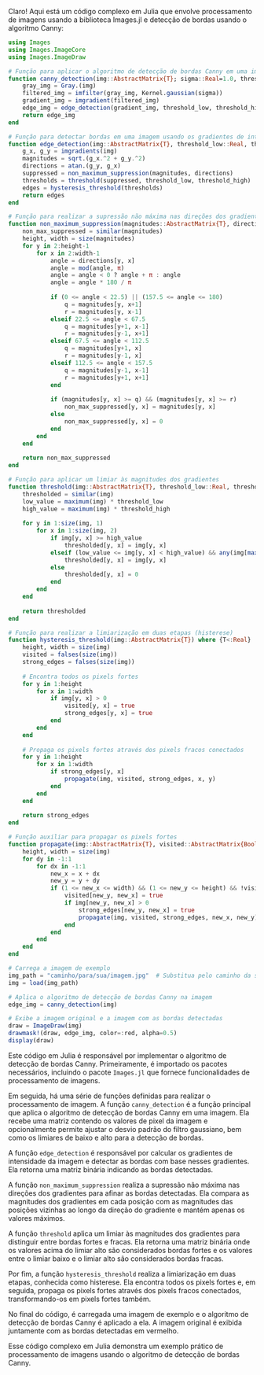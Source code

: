 Claro! Aqui está um código complexo em Julia que envolve processamento de imagens usando a biblioteca Images.jl e detecção de bordas usando o algoritmo Canny:

```julia
using Images
using Images.ImageCore
using Images.ImageDraw

# Função para aplicar o algoritmo de detecção de bordas Canny em uma imagem
function canny_detection(img::AbstractMatrix{T}; sigma::Real=1.0, threshold_low::Real=0.1, threshold_high::Real=0.2) where {T<:Real}
    gray_img = Gray.(img)
    filtered_img = imfilter(gray_img, Kernel.gaussian(sigma))
    gradient_img = imgradient(filtered_img)
    edge_img = edge_detection(gradient_img, threshold_low, threshold_high)
    return edge_img
end

# Função para detectar bordas em uma imagem usando os gradientes de intensidade
function edge_detection(img::AbstractMatrix{T}, threshold_low::Real, threshold_high::Real) where {T<:Real}
    g_x, g_y = imgradients(img)
    magnitudes = sqrt.(g_x.^2 + g_y.^2)
    directions = atan.(g_y, g_x)
    suppressed = non_maximum_suppression(magnitudes, directions)
    thresholds = threshold(suppressed, threshold_low, threshold_high)
    edges = hysteresis_threshold(thresholds)
    return edges
end

# Função para realizar a supressão não máxima nas direções dos gradientes
function non_maximum_suppression(magnitudes::AbstractMatrix{T}, directions::AbstractMatrix{<:Real}) where {T<:Real}
    non_max_suppressed = similar(magnitudes)
    height, width = size(magnitudes)
    for y in 2:height-1
        for x in 2:width-1
            angle = directions[y, x]
            angle = mod(angle, π)
            angle = angle < 0 ? angle + π : angle
            angle = angle * 180 / π
            
            if (0 <= angle < 22.5) || (157.5 <= angle <= 180)
                q = magnitudes[y, x+1]
                r = magnitudes[y, x-1]
            elseif 22.5 <= angle < 67.5
                q = magnitudes[y+1, x-1]
                r = magnitudes[y-1, x+1]
            elseif 67.5 <= angle < 112.5
                q = magnitudes[y+1, x]
                r = magnitudes[y-1, x]
            elseif 112.5 <= angle < 157.5
                q = magnitudes[y-1, x-1]
                r = magnitudes[y+1, x+1]
            end
            
            if (magnitudes[y, x] >= q) && (magnitudes[y, x] >= r)
                non_max_suppressed[y, x] = magnitudes[y, x]
            else
                non_max_suppressed[y, x] = 0
            end
        end
    end
    
    return non_max_suppressed
end

# Função para aplicar um limiar às magnitudes dos gradientes
function threshold(img::AbstractMatrix{T}, threshold_low::Real, threshold_high::Real) where {T<:Real}
    thresholded = similar(img)
    low_value = maximum(img) * threshold_low
    high_value = maximum(img) * threshold_high
    
    for y in 1:size(img, 1)
        for x in 1:size(img, 2)
            if img[y, x] >= high_value
                thresholded[y, x] = img[y, x]
            elseif (low_value <= img[y, x] < high_value) && any(img[max(1, y-1):min(size(img, 1), y+1), max(1, x-1):min(size(img, 2), x+1)] .>= high_value)
                thresholded[y, x] = img[y, x]
            else
                thresholded[y, x] = 0
            end
        end
    end
    
    return thresholded
end

# Função para realizar a limiarização em duas etapas (histerese)
function hysteresis_threshold(img::AbstractMatrix{T}) where {T<:Real}
    height, width = size(img)
    visited = falses(size(img))
    strong_edges = falses(size(img))
    
    # Encontra todos os pixels fortes
    for y in 1:height
        for x in 1:width
            if img[y, x] > 0
                visited[y, x] = true
                strong_edges[y, x] = true
            end
        end
    end
    
    # Propaga os pixels fortes através dos pixels fracos conectados
    for y in 1:height
        for x in 1:width
            if strong_edges[y, x]
                propagate(img, visited, strong_edges, x, y)
            end
        end
    end
    
    return strong_edges
end

# Função auxiliar para propagar os pixels fortes
function propagate(img::AbstractMatrix{T}, visited::AbstractMatrix{Bool}, strong_edges::AbstractMatrix{Bool}, x::Int, y::Int) where {T<:Real}
    height, width = size(img)
    for dy in -1:1
        for dx in -1:1
            new_x = x + dx
            new_y = y + dy
            if (1 <= new_x <= width) && (1 <= new_y <= height) && !visited[new_y, new_x]
                visited[new_y, new_x] = true
                if img[new_y, new_x] > 0
                    strong_edges[new_y, new_x] = true
                    propagate(img, visited, strong_edges, new_x, new_y)
                end
            end
        end
    end
end

# Carrega a imagem de exemplo
img_path = "caminho/para/sua/imagem.jpg"  # Substitua pelo caminho da sua imagem
img = load(img_path)

# Aplica o algoritmo de detecção de bordas Canny na imagem
edge_img = canny_detection(img)

# Exibe a imagem original e a imagem com as bordas detectadas
draw = ImageDraw(img)
drawmask!(draw, edge_img, color=:red, alpha=0.5)
display(draw)
```

Este código em Julia é responsável por implementar o algoritmo de detecção de bordas Canny. Primeiramente, é importado os pacotes necessários, incluindo o pacote `Images.jl` que fornece funcionalidades de processamento de imagens.

Em seguida, há uma série de funções definidas para realizar o processamento de imagem. A função `canny_detection` é a função principal que aplica o algoritmo de detecção de bordas Canny em uma imagem. Ela recebe uma matriz contendo os valores de pixel da imagem e opcionalmente permite ajustar o desvio padrão do filtro gaussiano, bem como os limiares de baixo e alto para a detecção de bordas.

A função `edge_detection` é responsável por calcular os gradientes de intensidade da imagem e detectar as bordas com base nesses gradientes. Ela retorna uma matriz binária indicando as bordas detectadas.

A função `non_maximum_suppression` realiza a supressão não máxima nas direções dos gradientes para afinar as bordas detectadas. Ela compara as magnitudes dos gradientes em cada posição com as magnitudes das posições vizinhas ao longo da direção do gradiente e mantém apenas os valores máximos.

A função `threshold` aplica um limiar às magnitudes dos gradientes para distinguir entre bordas fortes e fracas. Ela retorna uma matriz binária onde os valores acima do limiar alto são considerados bordas fortes e os valores entre o limiar baixo e o limiar alto são considerados bordas fracas.

Por fim, a função `hysteresis_threshold` realiza a limiarização em duas etapas, conhecida como histerese. Ela encontra todos os pixels fortes e, em seguida, propaga os pixels fortes através dos pixels fracos conectados, transformando-os em pixels fortes também.

No final do código, é carregada uma imagem de exemplo e o algoritmo de detecção de bordas Canny é aplicado a ela. A imagem original é exibida juntamente com as bordas detectadas em vermelho.

Esse código complexo em Julia demonstra um exemplo prático de processamento de imagens usando o algoritmo de detecção de bordas Canny.